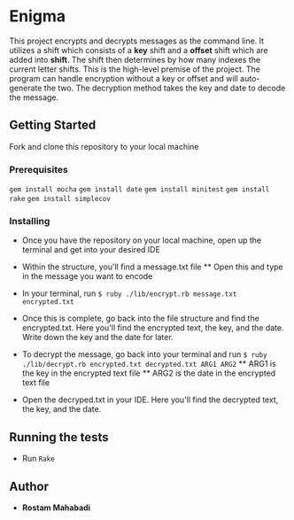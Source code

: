 # Enigma

This project encrypts and decrypts messages as the command line. It utilizes a shift which consists of a **key** shift and a **offset** shift which are added into **shift**. The shift then determines by how many indexes the current letter shifts. This is the high-level premise of the project. The program can handle encryption without a key or offset and will auto-generate the two. The decryption method takes the key and date to decode the message.

## Getting Started

Fork and clone this repository to your local machine 

### Prerequisites
`gem install mocha`
`gem install date`
`gem install minitest`
`gem install rake`
`gem install simplecov`

### Installing

* Once you have the repository on your local machine, open up the terminal and get into your desired IDE
* Within the structure, you'll find a message.txt file
** Open this and type in the message you want to encode

* In your terminal, run `$ ruby ./lib/encrypt.rb message.txt encrypted.txt`

* Once this is complete, go back into the file structure and find the encrypted.txt. Here you'll find the encrypted text, the key, and the date. Write down the key and the date for later.

* To decrypt the message, go back into your terminal and run `$ ruby ./lib/decrypt.rb encrypted.txt decrypted.txt ARG1 ARG2`
** ARG1 is the key in the encrypted text file
** ARG2 is the date in the encrypted text file

* Open the decryped.txt in your IDE. Here you'll find the decrypted text, the key, and the date.

## Running the tests

* Run `Rake`

## Author

* **Rostam Mahabadi**
